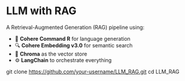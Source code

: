 # LLM with RAG

A Retrieval-Augmented Generation (RAG) pipeline using:

- 🧠 **Cohere Command R** for language generation  
- 🔍 **Cohere Embedding v3.0** for semantic search  
- 🧱 **Chroma** as the vector store  
- ⚙️ **LangChain** to orchestrate everything  

git clone https://github.com/your-username/LLM_RAG.git
cd LLM_RAG
